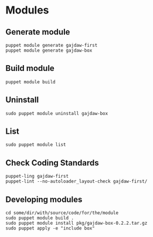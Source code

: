 Modules
=======

## Generate module

    puppet module generate gajdaw-first
    puppet module generate gajdaw-box

## Build module

    puppet module build

## Uninstall

    sudo puppet module uninstall gajdaw-box

## List

    sudo puppet module list

## Check Coding Standards

    puppet-ling gajdaw-first
    puppet-lint --no-autoloader_layout-check gajdaw-first/

## Developing modules

    cd some/dir/with/source/code/for/the/module
    sudo puppet module build .
    sudo puppet module install pkg/gajdaw-box-0.2.2.tar.gz
    sudo puppet apply -e "include box"

